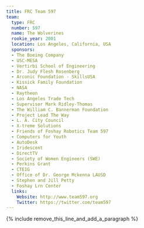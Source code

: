 ```yaml
---
title: FRC Team 597
team:
  type: FRC
  number: 597
  name: The Wolverines
  rookie_year: 2001
  location: Los Angeles, California, USA
  sponsors:
  - The Boeing Company
  - USC-MESA
  - Vertirbi School of Engineering
  - Dr. Judy Flesh Rosenberg
  - Arconic Foundation - SkillsUSA
  - Kissick Family Foundation
  - NASA
  - Raytheon
  - Los Angeles Trade Tech
  - Supervisor Mark Ridley-Thomas
  - The William C. Bannerman Foundation
  - Project Lead The Way
  - L. A. City Council
  - X-treme Solutions
  - Friends of Foshay Robotics Team 597
  - Computers for Youth
  - AutoDesk
  - Iridescent
  - DirectTV
  - Society of Women Engineers (SWE)
  - Perkins Grant
  - CTEIG
  - Office of Dr. George Mckenna LAUSD
  - Stephen and Jill Petty
  - Foshay Lrn Center
  links:
    Website: http://www.team597.org
    Twitter: https://twitter.com/team597
---
```


{% include remove_this_line_and_add_a_paragraph %}